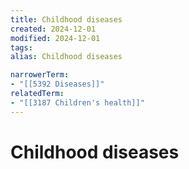 ```yaml
---
title: Childhood diseases
created: 2024-12-01
modified: 2024-12-01
tags: 
alias: Childhood diseases

narrowerTerm:
- "[[5392 Diseases]]"
relatedTerm:
- "[[3187 Children's health]]"
---
```

# Childhood diseases
